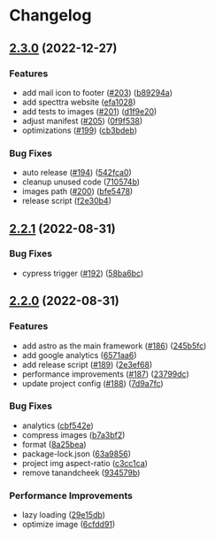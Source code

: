 # Changelog

## [2.3.0](https://github.com/renansigolo/renan-sigolo-website/compare/v2.2.1...v2.3.0) (2022-12-27)


### Features

* add mail icon to footer ([#203](https://github.com/renansigolo/renan-sigolo-website/issues/203)) ([b89294a](https://github.com/renansigolo/renan-sigolo-website/commit/b89294acf440c50b39e5bd96169493681e970997))
* add specttra website ([efa1028](https://github.com/renansigolo/renan-sigolo-website/commit/efa10287e3362e0b80cb14312a47a11a63c92212))
* add tests to images ([#201](https://github.com/renansigolo/renan-sigolo-website/issues/201)) ([d1f9e20](https://github.com/renansigolo/renan-sigolo-website/commit/d1f9e20a6f7e6d351403db9c0ccb28fc06eeca34))
* adjust manifest ([#205](https://github.com/renansigolo/renan-sigolo-website/issues/205)) ([0f9f538](https://github.com/renansigolo/renan-sigolo-website/commit/0f9f538fe666b86d6d0764b1732107b56e892063))
* optimizations ([#199](https://github.com/renansigolo/renan-sigolo-website/issues/199)) ([cb3bdeb](https://github.com/renansigolo/renan-sigolo-website/commit/cb3bdeb305c47eca92684aca54c9ee61cd0a4fd7))


### Bug Fixes

* auto release ([#194](https://github.com/renansigolo/renan-sigolo-website/issues/194)) ([542fca0](https://github.com/renansigolo/renan-sigolo-website/commit/542fca0cd273290570edc56a2cf570317c00545c))
* cleanup unused code ([710574b](https://github.com/renansigolo/renan-sigolo-website/commit/710574b70d22ea8147c087524cc0da7b22c3de23))
* images path ([#200](https://github.com/renansigolo/renan-sigolo-website/issues/200)) ([bfe5478](https://github.com/renansigolo/renan-sigolo-website/commit/bfe5478dae2b79ed8824d2121e38474d21467c6c))
* release script ([f2e30b4](https://github.com/renansigolo/renan-sigolo-website/commit/f2e30b4e4fe5fc8f831675e0e39f9d344b1f9b47))

## [2.2.1](https://github.com/renansigolo/renan-sigolo-website/compare/v2.2.0...v2.2.1) (2022-08-31)


### Bug Fixes

* cypress trigger ([#192](https://github.com/renansigolo/renan-sigolo-website/issues/192)) ([58ba6bc](https://github.com/renansigolo/renan-sigolo-website/commit/58ba6bc728ee4868dd6f9808537a825ba4ae0e37))

## [2.2.0](https://github.com/renansigolo/renan-sigolo-website/compare/v2.1.0...v2.2.0) (2022-08-31)


### Features

* add astro as the main framework ([#186](https://github.com/renansigolo/renan-sigolo-website/issues/186)) ([245b5fc](https://github.com/renansigolo/renan-sigolo-website/commit/245b5fcf3cbd7a601a28cfc312c2a6ee76b74f71))
* add google analytics ([6571aa6](https://github.com/renansigolo/renan-sigolo-website/commit/6571aa6aa5f6c3bab842c8d923cfc66927fe20c2))
* add release script ([#189](https://github.com/renansigolo/renan-sigolo-website/issues/189)) ([2e3ef68](https://github.com/renansigolo/renan-sigolo-website/commit/2e3ef68cb52cae15cd83b6ec37b11e79accf2473))
* performance improvements ([#187](https://github.com/renansigolo/renan-sigolo-website/issues/187)) ([23799dc](https://github.com/renansigolo/renan-sigolo-website/commit/23799dc6ccc2170a2edd82d29a4e83b668ae305a))
* update project config ([#188](https://github.com/renansigolo/renan-sigolo-website/issues/188)) ([7d9a7fc](https://github.com/renansigolo/renan-sigolo-website/commit/7d9a7fcc131e9aafea4ba7f9325ac888da713b59))


### Bug Fixes

* analytics ([cbf542e](https://github.com/renansigolo/renan-sigolo-website/commit/cbf542e5887dccd5c5b7f3db0ed1951f1472b329))
* compress images ([b7a3bf2](https://github.com/renansigolo/renan-sigolo-website/commit/b7a3bf2935197e5d11a9251ee430639dcaf77ea5))
* format ([8a25bea](https://github.com/renansigolo/renan-sigolo-website/commit/8a25bea640e484b1f0f59092d1da68f7cd0625ae))
* package-lock.json ([63a9856](https://github.com/renansigolo/renan-sigolo-website/commit/63a98568cdce69f3f3f82fd19ec55e689ee07855))
* project img aspect-ratio ([c3cc1ca](https://github.com/renansigolo/renan-sigolo-website/commit/c3cc1ca682838051b1917287c7533dc2deda1412))
* remove tanandcheek ([934579b](https://github.com/renansigolo/renan-sigolo-website/commit/934579bbb5083e60e5508abbcc4323fa4403bd98))


### Performance Improvements

* lazy loading ([29e15db](https://github.com/renansigolo/renan-sigolo-website/commit/29e15db497909b756b6b05acc41837dd789896cf))
* optimize image ([6cfdd91](https://github.com/renansigolo/renan-sigolo-website/commit/6cfdd91641f8d3b58f6f07d7dd55e18043c56e51))
